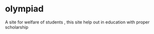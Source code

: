 # olympiad
A site for welfare of students , this site help out in education with proper scholarship
